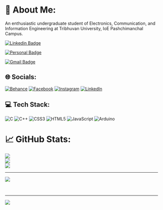 

<!--
## Hi there 👋
**Technozamazing/Technozamazing** is a ✨ _special_ ✨ repository because its `README.md` (this file) appears on your GitHub profile.

Here are some ideas to get you started:

- 🔭 I’m currently working on ...
- 🌱 I’m currently learning ...
- 👯 I’m looking to collaborate on ...
- 🤔 I’m looking for help with ...
- 💬 Ask me about ...
- 📫 How to reach me: ...
- 😄 Pronouns: ...
- ⚡ Fun fact: ...
-->


# 💫 About Me:
An enthusiastic undergraduate student of Electronics, Communication, and Information Engineering at Tribhuvan University, IoE Pashchimanchal Campus.
<br>
<p dir="auto"><a href="https://www.linkedin.com/in/its-me-roman-shrestha/" rel="nofollow"><img src="https://camo.githubusercontent.com/328a5118b405718f758f6ed64182a7670593cf53bb72dcba04e775fc39a55ba2/68747470733a2f2f696d672e736869656c64732e696f2f62616467652f2d4c696e6b6564496e2d3636333363633f7374796c653d666c61742d737175617265266c6f676f3d4c696e6b6564696e266c6f676f436f6c6f723d7768697465266c696e6b3d68747470733a2f2f7777772e6c696e6b6564696e2e636f6d2f696e2f6665726e616e64612d6b69707065722d3539353861363161392f" alt="Linkedin Badge" data-canonical-src="https://img.shields.io/badge/-LinkedIn-6633cc?style=flat-square&amp;logo=Linkedin&amp;logoColor=white&amp;link=https://www.linkedin.com/in/fernanda-kipper-5958a61a9/" style="max-width: 100%;"></a>

  <a href="https://romanstha.com.np/" rel="nofollow"><img src="https://camo.githubusercontent.com/c15313a2147192dda4200cea6a5fbd418939e5954feb0500594f163aaf38a881/68747470733a2f2f696d672e736869656c64732e696f2f62616467652f2d576562736974652d3636333363633f7374796c653d666c61742d737175617265266c6f676f3d4d65266c6f676f436f6c6f723d7768697465266c696e6b3d68747470733a2f2f7777772e6665726e616e64616b69707065722e636f6d2f" alt="Personal Badge" data-canonical-src="https://img.shields.io/badge/-Website-6633cc?style=flat-square&amp;logo=Me&amp;logoColor=white&amp;link=https://www.fernandakipper.com/" style="max-width: 100%;"></a>
  
<a href="mailto:contact@romanstha.com.np"><img src="https://img.shields.io/badge/-contact@romanstha.com.np-6633cc?style=flat-square&amp;logo=Gmail&amp;logoColor=white&amp;link=mailto:contact@romanstha.com.np" alt="Gmail Badge" data-canonical-src="https://img.shields.io/badge/-contact@romanstha.com.np-6633cc?style=flat-square&amp;logo=Gmail&amp;logoColor=white&amp;link=mailto:contact@romanstha.com.np" style="max-width: 100%;"></a></p>

## 🌐 Socials:
[![Behance](https://img.shields.io/badge/Behance-1769ff?logo=behance&logoColor=white)](https://behance.net/romanshrestha8) [![Facebook](https://img.shields.io/badge/Facebook-%231877F2.svg?logo=Facebook&logoColor=white)](https://facebook.com/its.me.roman.shrestha) [![Instagram](https://img.shields.io/badge/Instagram-%23E4405F.svg?logo=Instagram&logoColor=white)](https://instagram.com/its.me.roman.shrestha) [![LinkedIn](https://img.shields.io/badge/LinkedIn-%230077B5.svg?logo=linkedin&logoColor=white)](https://linkedin.com/in/its-me-roman-shrestha) 

## 💻 Tech Stack:
![C](https://img.shields.io/badge/c-%2300599C.svg?style=for-the-badge&logo=c&logoColor=white) ![C++](https://img.shields.io/badge/c++-%2300599C.svg?style=for-the-badge&logo=c%2B%2B&logoColor=white) ![CSS3](https://img.shields.io/badge/css3-%231572B6.svg?style=for-the-badge&logo=css3&logoColor=white) ![HTML5](https://img.shields.io/badge/html5-%23E34F26.svg?style=for-the-badge&logo=html5&logoColor=white) ![JavaScript](https://img.shields.io/badge/javascript-%23323330.svg?style=for-the-badge&logo=javascript&logoColor=%23F7DF1E) ![Arduino](https://img.shields.io/badge/-Arduino-00979D?style=for-the-badge&logo=Arduino&logoColor=white)
# 📈 GitHub Stats:
![](https://github-readme-stats.vercel.app/api?username=technozamazing&theme=aura_dark&hide_border=false&include_all_commits=true&count_private=true)<br/>
![](https://github-readme-streak-stats.herokuapp.com/?user=technozamazing&theme=aura_dark&hide_border=false)<br/>
![](https://github-readme-stats.vercel.app/api/top-langs/?username=technozamazing&theme=aura_dark&hide_border=false&include_all_commits=true&count_private=true&layout=compact)

---
[![](https://visitcount.itsvg.in/api?id=technozamazing&icon=0&color=0)](https://visitcount.itsvg.in)

<!-- Proudly created with GPRM ( https://gprm.itsvg.in ) -->
<br>

---
[![](https://visitcount.itsvg.in/api?id=technozamazing&icon=2&color=0)](https://visitcount.itsvg.in)
<br>

<!-- Proudly created with GPRM ( https://gprm.itsvg.in ) -->
